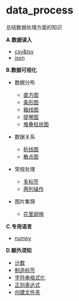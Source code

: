 # data_process
总结数据处理方面的知识

**A.数据读入**

- [csv&tsv](read/csv.md)
- [json](read/json.md)

**B.数据可视化**

- 数据分布

  - [直方图](dis/hist.md)
  - [条形图](dis/strip.md)
  - [箱线图](dis/box.md)
  - [提琴图](dis/violin.md)
  - [堆叠柱状图](dis/stack_hist.md)

- 数据关系

  - [折线图](relation/line.md)
  - [散点图](relation/scatter.md)

- 常规处理
  - [多标签](common/two_labels.md)
  - [两列操作](common/two_columns.md)

- 图片集锦
  - [花里胡哨](pho.md)

**C.专用语言**
- [numpy](languages/numpy.md)

**D.额外须知**

- [计数](Count/count.md)
- [制造标签](extra/labels.md)
- [字符串格式化](extra/format.md)
- [正则表达式](extra/re.md)
- [创建文件夹](store/folder.md)